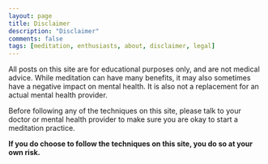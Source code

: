 ```yaml
---
layout: page
title: Disclaimer
description: "Disclaimer"
comments: false
tags: [meditation, enthusiasts, about, disclaimer, legal]
---
```


All posts on this site are for educational purposes only, and are not medical advice.  While meditation can have many benefits, it may also sometimes have a negative impact on mental health.  It is also not a replacement for an actual mental health provider.

Before following any of the techniques on this site, please talk to your doctor or mental health provider to make sure you are okay to start a meditation practice.

**If you do choose to follow the techniques on this site, you do so at your own risk.**
